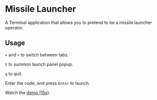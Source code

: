 # Missile Launcher

A Terminal application that allows you to pretend to be a missile launcher operator.

## Usage

`<` and `>` to switch between tabs.

`t` to summon launch panel popup.

`q` to quit.

Enter the code, and press `Enter` to launch.

Watch the [demo (15s)](./demo//demo.mp4).
